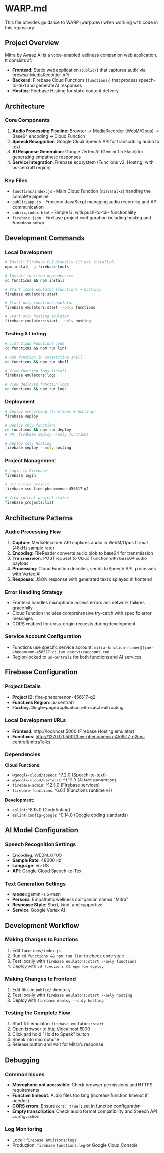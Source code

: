# WARP.md

This file provides guidance to WARP (warp.dev) when working with code in this repository.

## Project Overview

Mitra by Awaaz AI is a voice-enabled wellness companion web application. It consists of:
- **Frontend**: Static web application (`public/`) that captures audio via browser MediaRecorder API
- **Backend**: Firebase Cloud Functions (`functions/`) that process speech-to-text and generate AI responses
- **Hosting**: Firebase Hosting for static content delivery

## Architecture

### Core Components
1. **Audio Processing Pipeline**: Browser → MediaRecorder (WebM/Opus) → Base64 encoding → Cloud Function
2. **Speech Recognition**: Google Cloud Speech API for transcribing audio to text
3. **AI Response Generation**: Google Vertex AI (Gemini 1.5 Flash) for generating empathetic responses
4. **Service Integration**: Firebase ecosystem (Functions v2, Hosting, with us-central1 region)

### Key Files
- `functions/index.js` - Main Cloud Function (`mitraTalks`) handling the complete pipeline
- `public/app.js` - Frontend JavaScript managing audio recording and API communication
- `public/index.html` - Simple UI with push-to-talk functionality
- `firebase.json` - Firebase project configuration including hosting and functions setup

## Development Commands

### Local Development
```bash
# Install Firebase CLI globally (if not installed)
npm install -g firebase-tools

# Install function dependencies
cd functions && npm install

# Start local emulator (functions + hosting)
firebase emulators:start

# Start only functions emulator
firebase emulators:start --only functions

# Start only hosting emulator
firebase emulators:start --only hosting
```

### Testing & Linting
```bash
# Lint Cloud Functions code
cd functions && npm run lint

# Run function in interactive shell
cd functions && npm run shell

# View function logs (local)
firebase emulators:logs

# View deployed function logs
cd functions && npm run logs
```

### Deployment
```bash
# Deploy everything (functions + hosting)
firebase deploy

# Deploy only functions
cd functions && npm run deploy
# OR: firebase deploy --only functions

# Deploy only hosting
firebase deploy --only hosting
```

### Project Management
```bash
# Login to Firebase
firebase login

# Set active project
firebase use fine-phenomenon-456517-q2

# View current project status
firebase projects:list
```

## Architecture Patterns

### Audio Processing Flow
1. **Capture**: MediaRecorder API captures audio in WebM/Opus format (48kHz sample rate)
2. **Encoding**: FileReader converts audio blob to base64 for transmission
3. **Transmission**: POST request to Cloud Function with base64 audio payload
4. **Processing**: Cloud Function decodes, sends to Speech API, processes with Vertex AI
5. **Response**: JSON response with generated text displayed in frontend

### Error Handling Strategy
- Frontend handles microphone access errors and network failures gracefully
- Cloud Function includes comprehensive try-catch with specific error messages
- CORS enabled for cross-origin requests during development

### Service Account Configuration
- Functions use specific service account: `mitra-function-runner@fine-phenomenon-456517-q2.iam.gserviceaccount.com`
- Region locked to `us-central1` for both functions and AI services

## Firebase Configuration

### Project Details
- **Project ID**: fine-phenomenon-456517-q2
- **Functions Region**: us-central1
- **Hosting**: Single-page application with catch-all routing

### Local Development URLs
- **Frontend**: http://localhost:5000 (Firebase Hosting emulator)
- **Functions**: http://127.0.0.1:5001/fine-phenomenon-456517-q2/us-central1/mitraTalks

### Dependencies
**Cloud Functions**:
- `@google-cloud/speech`: ^7.2.0 (Speech-to-text)
- `@google-cloud/vertexai`: ^1.10.0 (AI text generation)
- `firebase-admin`: ^12.6.0 (Firebase services)
- `firebase-functions`: ^6.0.1 (Functions runtime v2)

**Development**:
- `eslint`: ^8.15.0 (Code linting)
- `eslint-config-google`: ^0.14.0 (Google coding standards)

## AI Model Configuration

### Speech Recognition Settings
- **Encoding**: WEBM_OPUS
- **Sample Rate**: 48000 Hz
- **Language**: en-US
- **API**: Google Cloud Speech-to-Text

### Text Generation Settings
- **Model**: gemini-1.5-flash
- **Persona**: Empathetic wellness companion named "Mitra"
- **Response Style**: Short, kind, and supportive
- **Service**: Google Vertex AI

## Development Workflow

### Making Changes to Functions
1. Edit `functions/index.js`
2. Run `cd functions && npm run lint` to check code style
3. Test locally with `firebase emulators:start --only functions`
4. Deploy with `cd functions && npm run deploy`

### Making Changes to Frontend
1. Edit files in `public/` directory
2. Test locally with `firebase emulators:start --only hosting`
3. Deploy with `firebase deploy --only hosting`

### Testing the Complete Flow
1. Start full emulator: `firebase emulators:start`
2. Open browser to http://localhost:5000
3. Click and hold "Hold to Speak" button
4. Speak into microphone
5. Release button and wait for Mitra's response

## Debugging

### Common Issues
- **Microphone not accessible**: Check browser permissions and HTTPS requirements
- **Function timeout**: Audio files too long (increase function timeout if needed)
- **CORS errors**: Ensure `cors: true` is set in function configuration
- **Empty transcription**: Check audio format compatibility and Speech API configuration

### Log Monitoring
- Local: `firebase emulators:logs`
- Production: `firebase functions:log` or Google Cloud Console